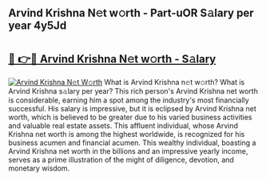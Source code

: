 ## Arvind Krishna N𝚎t w𝚘rth - Part-uOR S𝚊lary per year 4y5Jd

# <h2><a href="http://gc0cc79.nevu.top/?p=Arvind+Krishna">🔗 👉🔴 Arvind Krishna N𝚎t w𝚘rth - S𝚊lary</a></h2>

[![Arvind Krishna N𝚎t W𝚘rth](https://i.imgur.com/Oavwk0R.jpeg)](http://gc0cc79.nevu.top/?p=Arvind+Krishna)
What is Arvind Krishna n𝚎t w𝚘rth? What is Arvind Krishna s𝚊lary per year?
This rich person's Arvind Krishna net worth is considerable, earning him a spot among the industry's most financially successful. His salary is impressive, but it is eclipsed by Arvind Krishna net worth, which is believed to be greater due to his varied business activities and valuable real estate assets. This affluent individual, whose Arvind Krishna net worth is among the highest worldwide, is recognized for his business acumen and financial acumen. This wealthy individual, boasting a Arvind Krishna net worth in the billions and an impressive yearly income, serves as a prime illustration of the might of diligence, devotion, and monetary wisdom.
